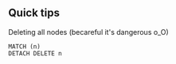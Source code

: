 ## Quick tips


Deleting all nodes (becareful it's dangerous o_O)

```cypher
MATCH (n)
DETACH DELETE n
```
